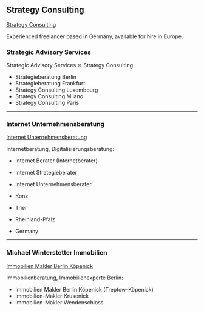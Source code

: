 ## Strategy Consulting

[Strategy Consulting](https://thomaswinterstetter.com/begriff)

Experienced freelancer based in Germany, available for hire in Europe.

### Strategic Advisory Services

Strategic Advisory Services ⊜ Strategy Consulting

- Strategieberatung Berlin
- Strategieberatung Frankfurt
- Strategy Consulting Luxembourg
- Strategy Consulting Milano
- Strategy Consulting Paris

---

### Internet Unternehmensberatung

[Internet Unternehmensberatung](https://thomaswinterstetter.com)

Internetberatung, Digitalisierungsberatung:

- Internet Berater (Internetberater)
- Internet Strategieberater
- Internet Unternehmensberater

- Konz
- Trier
- Rheinland-Pfalz
- Germany

---

### Michael Winterstetter Immobilien

[Immobilien Makler Berlin Köpenick](http://winterstetter.online)

Immobilienberatung, Immobilienexperte Berlin:

- Immobilien Makler Berlin Köpenick (Treptow-Köpenick)
- Immobilien-Makler Krusenick
- Immobilien-Makler Wendenschloss


